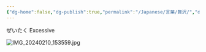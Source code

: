 ```yaml
---
{"dg-home":false,"dg-publish":true,"permalink":"/Japanese/言葉/贅沢/","dgPassFrontmatter":true}
---
```



ぜいたく
Excessive 

![IMG_20240210_153559.jpg](/img/user/998%20resources/%E3%82%AF%E3%83%AC%E3%83%A8%E3%83%B3%E3%81%97%E3%82%93%E3%81%A1%E3%82%83%E3%82%93/IMG_20240210_153559.jpg)